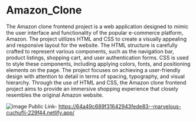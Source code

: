 # Amazon_Clone
The Amazon clone frontend project is a web application designed to mimic the user interface and functionality of the popular e-commerce platform, Amazon. The project utilizes HTML and CSS to create a visually appealing and responsive layout for the website. The HTML structure is carefully crafted to represent various components, such as the navigation bar, product listings, shopping cart, and user authentication forms. CSS is used to style these components, including applying colors, fonts, and positioning elements on the page. The project focuses on achieving a user-friendly design with attention to detail in terms of spacing, typography, and visual hierarchy. Through the use of HTML and CSS, the Amazon clone frontend project aims to provide an immersive shopping experience that closely resembles the original Amazon website.

![image](https://github.com/kmishraa/Amazon_Clone/assets/104066423/bd67546b-d35c-4f72-9585-9d55bec671af)
Public Link- https://64a49c689f31642943fede83--marvelous-cuchufli-229f44.netlify.app/
